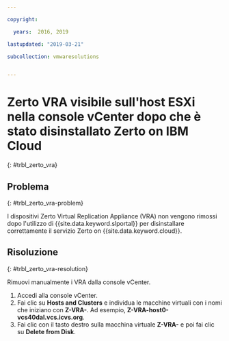 ```yaml
---

copyright:

  years:  2016, 2019

lastupdated: "2019-03-21"

subcollection: vmwaresolutions


---
```


# Zerto VRA visibile sull'host ESXi nella console vCenter dopo che è stato disinstallato Zerto on IBM Cloud
{: #trbl_zerto_vra}

## Problema
{: #trbl_zerto_vra-problem}

I dispositivi Zerto Virtual Replication Appliance (VRA) non vengono rimossi dopo l'utilizzo di {{site.data.keyword.slportal}} per disinstallare correttamente il servizio Zerto on {{site.data.keyword.cloud}}.

## Risoluzione
{: #trbl_zerto_vra-resolution}

Rimuovi manualmente i VRA dalla console vCenter.

1. Accedi alla console vCenter.
2. Fai clic su **Hosts and Clusters** e individua le macchine virtuali con i nomi che iniziano con **Z-VRA-**. Ad esempio, **Z-VRA-host0-vcs40dal.vcs.icvs.org**.
3. Fai clic con il tasto destro sulla macchina virtuale **Z-VRA-** e poi fai clic su **Delete from Disk**.
